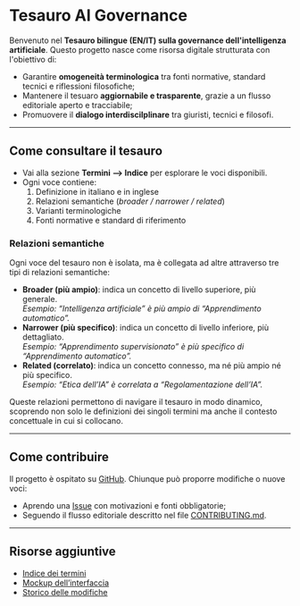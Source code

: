 # Tesauro AI Governance

Benvenuto nel **Tesauro bilingue (EN/IT) sulla governance dell'intelligenza artificiale**.
Questo progetto nasce come risorsa digitale strutturata con l'obiettivo di:

- Garantire **omogeneità terminologica** tra fonti normative, standard tecnici e riflessioni filosofiche;
- Mantenere il tesuaro **aggiornabile e trasparente**, grazie a un flusso editoriale aperto e tracciabile;
- Promuovere il **dialogo interdiscilplinare** tra giuristi, tecnici e filosofi.

--- 

## Come consultare il tesauro

- Vai alla sezione **Termini --> Indice** per esplorare le voci disponibili.
- Ogni voce contiene:
    1. Definizione in italiano e in inglese
    2. Relazioni semantiche (*broader / narrower / related*)
    3. Varianti terminologiche
    4. Fonti normative e standard di riferimento

### Relazioni semantiche

Ogni voce del tesauro non è isolata, ma è collegata ad altre attraverso tre tipi di relazioni semantiche:

- **Broader (più ampio)**: indica un concetto di livello superiore, più generale.  
  *Esempio: “Intelligenza artificiale” è più ampio di “Apprendimento automatico”.*
- **Narrower (più specifico)**: indica un concetto di livello inferiore, più dettagliato.  
  *Esempio: “Apprendimento supervisionato” è più specifico di “Apprendimento automatico”.*
- **Related (correlato)**: indica un concetto connesso, ma né più ampio né più specifico.  
  *Esempio: “Etica dell’IA” è correlata a “Regolamentazione dell’IA”.*

Queste relazioni permettono di navigare il tesauro in modo dinamico, scoprendo non solo le definizioni dei singoli termini ma anche il contesto concettuale in cui si collocano.

--- 

## Come contribuire

Il progetto è ospitato su [GitHub](https://github.com/mauritiuss/tesauro-ai). 
Chiunque può proporre modifiche o nuove voci:

- Aprendo una [Issue](https://github.com/mauritiuss/tesauro-ai/issues) con motivazioni e fonti obbligatorie;
- Seguendo il flusso editoriale descritto nel file [CONTRIBUTING.md](https://github.com/mauritiuss/tesauro-ai/blob/main/CONTRIBUTING.md).

---

## Risorse aggiuntive

- [Indice dei termini](terms/index.md)  
- [Mockup dell’interfaccia](mockup.md)  
- [Storico delle modifiche](https://github.com/mauritiuss/tesauro-ai/blob/main/CHANGELOG.md)